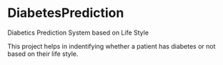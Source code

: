 # DiabetesPrediction
Diabetics Prediction System based on Life Style

This project helps in indentifying whether a patient has diabetes or not based on their life style.
